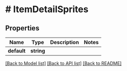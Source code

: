 # # ItemDetailSprites

## Properties

Name | Type | Description | Notes
------------ | ------------- | ------------- | -------------
**default** | **string** |  |

[[Back to Model list]](../../README.md#models) [[Back to API list]](../../README.md#endpoints) [[Back to README]](../../README.md)
